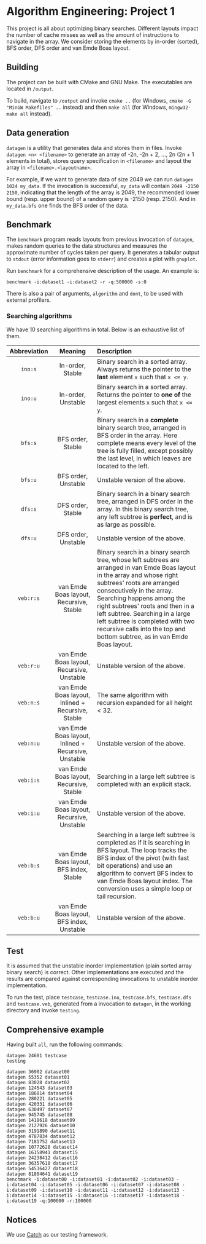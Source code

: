 # Algorithm Engineering: Project 1

This project is all about optimizing binary searches. Different layouts impact the number of cache misses as well as the amount of instructions to navigate in the array. We consider storing the elements by in-order (sorted), BFS order, DFS order and van Emde Boas layout.

## Building
The project can be built with CMake and GNU Make. The executables are located in `/output`.

To build, navigate to `/output` and invoke `cmake ..` (for Windows, `cmake -G "MinGW Makefiles" ..` instead) and then `make all` (for Windows, `mingw32-make all` instead).

## Data generation
`datagen` is a utility that generates data and stores them in files. Invoke `datagen <n> <filename>` to generate an array of -2n, -2n + 2, ..., 2n (2n + 1 elements in total), stores query specification in `<filename>` and layout the array in `<filename>.<layoutname>`.

For example, if we want to generate data of size 2049 we can run `datagen 1024 my_data`. If the invocation is successful, `my_data` will contain `2049 -2150 2150`, indicating that the length of the array is 2049, the recommended lower bound (resp. upper bound) of a random query is -2150 (resp. 2150). And in `my_data.bfs` one finds the BFS order of the data.

## Benchmark
The `benchmark` program reads layouts from previous invocation of `datagen`, makes random queries to the data structures and measures the approximate number of cycles taken per query. It generates a tabular output to `stdout` (error information goes to `stderr`) and creates a plot with `gnuplot`.

Run `benchmark` for a comprehensive description of the usage. An example is:

```
benchmark -i:dataset1 -i:dataset2 -r -q:500000 -s:0
```

There is also a pair of arguments, `algorithm` and `dont`, to be used with external profilers.

### Searching algorithms
We have 10 searching algorithms in total. Below is an exhaustive list of them.

| Abbreviation | Meaning | Description |
| :----------: | :-----: | :---------- |
| `ino:s`      | In-order, Stable | Binary search in a sorted array. Always returns the pointer to the **last** element `x` such that `x <= y`. |
| `ino:u`      | In-order, Unstable | Binary search in a sorted array. Returns the pointer to **one of** the largest elements `x` such that `x <= y`. |
| `bfs:s`      | BFS order, Stable | Binary search in a **complete** binary search tree, arranged in BFS order in the array. Here complete means every level of the tree is fully filled, except possibly the last level, in which leaves are located to the left. |
| `bfs:u`      | BFS order, Unstable | Unstable version of the above. |
| `dfs:s`      | DFS order, Stable | Binary search in a binary search tree, arranged in DFS order in the array. In this binary search tree, any left subtree is **perfect**, and is as large as possible. |
| `dfs:u`      | DFS order, Unstable | Unstable version of the above. |
| `veb:r:s`    | van Emde Boas layout, Recursive, Stable | Binary search in a binary search tree, whose left subtrees are arranged in van Emde Boas layout in the array and whose right subtrees' roots are arranged consecutively in the array. Searching happens among the right subtrees' roots and then in a left subtree. Searching in a large left subtree is completed with two recursive calls into the top and bottom subtree, as in van Emde Boas layout. |
| `veb:r:u`    | van Emde Boas layout, Recursive, Unstable | Unstable version of the above. |
| `veb:n:s`    | van Emde Boas layout, Inlined + Recursive, Stable | The same algorithm with recursion expanded for all height < 32. |
| `veb:n:u`    | van Emde Boas layout, Inlined + Recursive, Unstable | Unstable version of the above. |
| `veb:i:s`    | van Emde Boas layout, Recursive, Stable | Searching in a large left subtree is completed with an explicit stack. |
| `veb:i:u`    | van Emde Boas layout, Recursive, Unstable | Unstable version of the above. |
| `veb:b:s`    | van Emde Boas layout, BFS index, Stable | Searching in a large left subtree is completed as if it is searching in BFS layout. The loop tracks the BFS index of the pivot (with fast bit operations) and use an algorithm to convert BFS index to van Emde Boas layout index. The conversion uses a simple loop or tail recursion. |
| `veb:b:u`    | van Emde Boas layout, BFS index, Unstable | Unstable version of the above. |

## Test
It is assumed that the unstable inorder implementation (plain sorted array binary search) is correct. Other implementations are executed and the results are compared against corresponding invocations to unstable inorder implementation.

To run the test, place `testcase`, `testcase.ino`, `testcase.bfs`, `testcase.dfs` and `testcase.veb`, generated from a invocation to `datagen`, in the working directory and invoke `testing`.

## Comprehensive example
Having built `all`, run the following commands:

```
datagen 24601 testcase
testing

datagen 36902 dataset00
datagen 55352 dataset01
datagen 83028 dataset02
datagen 124543 dataset03
datagen 186814 dataset04
datagen 280221 dataset05
datagen 420331 dataset06
datagen 630497 dataset07
datagen 945745 dataset08
datagen 1418618 dataset09
datagen 2127926 dataset10
datagen 3191890 dataset11
datagen 4787834 dataset12
datagen 7181752 dataset13
datagen 10772628 dataset14
datagen 16158941 dataset15
datagen 24238412 dataset16
datagen 36357618 dataset17
datagen 54536427 dataset18
datagen 81804641 dataset19
benchmark -i:dataset00 -i:dataset01 -i:dataset02 -i:dataset03 -i:dataset04 -i:dataset05 -i:dataset06 -i:dataset07 -i:dataset08 -i:dataset09 -i:dataset10 -i:dataset11 -i:dataset12 -i:dataset13 -i:dataset14 -i:dataset15 -i:dataset16 -i:dataset17 -i:dataset18 -i:dataset19 -q:100000 -r:100000

```

## Notices
We use [Catch](https://github.com/philsquared/Catch) as our testing framework.

